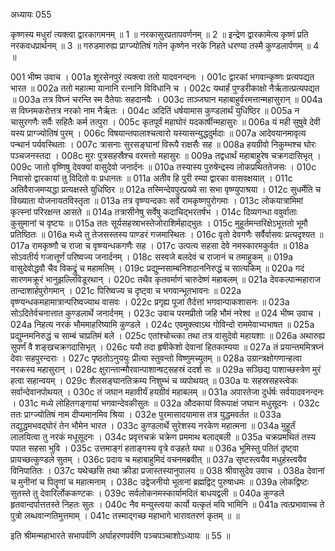 अध्यायः 055

कृष्णस्य मधुरां त्यक्त्वा द्वारकागमनम् ॥ 1 ॥ नरकासुरप्रतापवर्णनम् ॥ 2 ॥ इन्द्रेण द्वारकामेत्य कृष्णं प्रति नरकवधप्रार्थनम् ॥ 3 ॥ गरुडमारुह्य प्राग्ज्योतिषं गतेन कृष्णेन नरके निहते धरण्या तस्मै कुण्डलार्पणम् ॥ 4 ॥

001	भीष्म उवाच ।
001a	शूरसेनपुरं त्यक्त्वा ततो यादवनन्दनः ।
001c	द्वारकां भगवान्कृष्णः प्रत्यपद्यत भारत ॥
002a	ततो महात्मा यानानि रत्नानि विविधानि च ।
002c	यथार्हं पुण्डरीकाक्षो नैर्ऋतात्प्रत्यपद्यत ॥
003a	तत्र विघ्नं चरन्ति स्म दैतेयाः सहदानवैः ।
003c	ताञ्जघान महाबाहुर्वरमत्तान्महासुरान् ॥
004a	स विघ्नमकरोत्तत्र नरको नाम नैर्ऋतः ।
004c	अदितिं धर्षयामास कुण्डलार्थं युधिष्ठिर ॥
005a	न चासुरगणैः सर्वैः सहितैः कर्म तत्पुरा ।
005c	कृतपूर्वं महाघोरं यदकार्षीन्महासुरः ॥
006a	यं मही सुषुवे देवी यस्य प्राग्ज्योतिषं पुरम् ।
006c	विषयान्तपालाश्चत्वारो यस्यासन्युद्धदुर्मदाः ॥
007a	आदेवयानमावृत्य पन्थानं पर्यवस्थिताः ।
007c	त्रासनाः सुरसङ्घानां विरूपै राक्षसैः सह ॥
008a	हयग्रीवो निकुम्भश्च घोरः पञ्चजनस्तदा ।
008c	मुरः पुत्रसहस्रैश्च वरमत्तो महासुरः ॥
009a	तद्वधार्थं महाबाहुरेष चक्रगदासिभृत् ।
009c	जातो वृष्णिषु देवक्यां वासुदेवो जनार्दनः ॥
010a	तस्यास्य पुरुषेन्द्रस्य लोकप्रथिततेजसः ।
010c	निवासो द्वारकायां तु विदितो वः प्रधानतः ॥
011a	अतीव हि पुरी रम्या द्वारका वासवक्षयात् ।
011c	अतिवैराजमप्यद्धा प्रत्यक्षस्ते युधिष्ठिर ॥
012a	तस्मिन्देवपुरप्रख्ये सा सभा वृष्ण्युपाश्रया ।
012c	सुधर्मेति च विख्याता योजनायतविस्तृता ॥
013a	तत्र वृष्ण्यन्दकाः सर्वे रामकृष्णपुरोगमाः ।
013c	लोकयात्रामिमां कृत्स्नां परिरक्षन्त आसते ॥
014a	तत्रासीनेषु सर्वेषु कदाचिद्भरतर्षभ ।
014c	दिव्यगन्धा ववुर्वाताः कुसुमानां च वृष्टयः ॥
015a	ततः सूर्यसहस्राभस्तेजोराशिर्महाद्भुतः ।
015c	मुहूर्तमन्तरिक्षेऽभूत्ततो भूमौ प्रतिष्ठितः ॥
016a	मध्ये तु तेजसस्तस्य पाण्डरं गजमास्थितः ।
016c	वृतो देवगणैः सर्वैर्वासवः प्रत्यदृश्यत ॥
017a	रामकृष्णौ च राजा च वृष्ण्यन्धकगणैः सह ।
017c	उत्पत्य सहसा देवे नमस्कारमकुर्वत ॥
018a	सोऽवतीर्य गजात्तूर्णं परिष्वज्य जनार्दनम् ।
018c	सस्वजे बलदेवं च राजानं च तमाहुकम् ॥
019a	वासुदेवोद्धवौ चैव विकद्रुं च महामतिम् ।
019c	प्रद्युम्नसाम्बनिशठाननिरुद्धं च सात्यकिम् ॥
020a	गदं सारणमक्रूरं भानुझल्लिविडूरथान् ।
020c	तथैव कृतवर्माणं चारुदेष्णं महाबलम् ॥
021a	देवकल्पान्महाराज तान्दाशार्हपुरोगमान् ।
021c	पिरिष्वज्य च दृष्ट्वा च भगवान्भूतभावनः ॥
022a	वृष्ण्यन्धकमहामात्रान्परिष्वज्याथ वासवः ।
022c	प्रगृह्य पूजां तैर्दत्तां भगवान्पाकशासनः ॥
023a	सोऽदितेर्वचनात्तात कुण्डलार्थे जनार्दनम् ।
023c	उवाच परमप्रीतो जहि भौमं नरेश्व ॥
024	भीष्म उवाच ।
024a	निहत्य नरकं भौममाहरिष्यामि कुण्डले ।
024c	एवमुक्त्वाऽथ गोविन्दो राममेवाभ्यभाषत ॥
025a	प्रद्युम्नमनिरुद्धं च साम्बं चाप्रतिमं बले ।
025c	एतांश्चोच्त्का तथा तत्र वासुदेवो महायशाः ॥
026a	अथारुह्य सुपर्णं वै शङ्खचक्रगदासिभृत् ।
026c	ययौ तदा हृषीकेशो देवानां हितकाम्यया ॥
027a	तं प्रयान्तममित्रघ्नं देवाः सहपुरन्दराः ।
027c	पृष्ठतोऽनुययुः प्रीत्या स्तुवन्तो विष्णुमच्युतम् ॥
028a	उग्रान्त्रक्षोगणान्हत्वा नरकस्य महासुरान् ।
028c	क्षुरान्तान्मौरवान्पाशान्षट्सहस्रं ददर्श सः ॥
029a	सञ्छिद्य पाशाच्छस्त्रेण मुरं हत्वा सहान्वयम् ।
029c	शैलसङ्घानतिक्रम्य निशुम्भं च व्यपोथयत् ॥
030a	यः सहस्रसहस्त्वेकः सर्वान्देवानपोथयत् ।
030c	तं जघान महावीर्यं हयग्रीवं महाबलम् ॥
031a	अपारतेजा दुर्धर्षः सर्वयादवनन्दनः ।
031c	मध्ये लोहितगङ्गायां भगवान्देवकीसुतः ॥
032a	औदकायां विरूपाक्षं जघान मधुसूदनः ।
032c	ततः प्राग्ज्योतिषं नाम दीप्यमानमिव श्रिया ।
032e	पुरमासादयामास तत्र युद्धमवर्तत ॥
033a	तद्युद्धमभवद्घोरं तेन भौमेन भारत ।
033c	कुण्डलार्थे सुरेशस्य नरकेण महात्मना ॥
034a	मुहूर्तं लालयित्वा तु नरकं मधूसूदनः ।
034c	प्रवृत्तचक्रं चक्रेण प्रममाथ बलाद्बली ॥
035a	चक्रप्रमथितं तस्य पपात सहसा भुवि ।
035c	उत्तमाङ्गं हताङ्गस्य वृत्रे वज्रहते यथा ॥
036a	भूमिस्तु पतितं दृष्ट्वा प्रायच्छत्कुण्डले सुतम् ।
036c	प्रदाय च महाबाहुमिदं वचनमब्रवीत् ॥
037a	सृष्टस्त्वयैव मधुहंस्त्वयैव विनिपातितः ।
037c	यथेच्छसि तथा क्रीडा प्रजास्तस्यानुपालय ॥
038	श्रीवासुदेव उवाच ।
038a	देवानां च मुनीनां च पितॄणां च महात्मनाम् ।
038c	उद्वेजनीयो भूतानां ब्रह्मद्विट् पुरुषाधमः ॥
039a	लोकद्विष्टः सुतस्ते तु देवारिर्लोककण्टकः ।
039c	सर्वलोकनमस्कार्यामदितं बाधयद्वली ॥
040a	कुण्डले हृतवान्दर्पात्ततस्ते निहतः सुतः ।
040c	नैव मन्युस्त्वया कार्यो यत्कृतं मयि भामिनि ॥
041a	त्वत्प्रभावाच्च ते पुत्रो लब्धवान्गतिमुत्तमाम् ।
041c	तस्माद्गच्छ महाभागे भारावतरणं कृतम् ॥ ॥

इति श्रीमन्महाभारते सभापर्वणि अर्घाहरणपर्वणि पञ्चपञ्चाशोऽध्यायः ॥ 55 ॥
